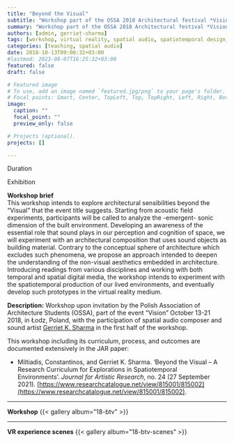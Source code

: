 ```yaml
---
title: "Beyond the Visual"
subtitle: "Workshop part of the OSSA 2018 Architectural festival *Vision*"
summary: "Workshop part of the OSSA 2018 Architectural festival *Vision*"
authors: [admin, gerriet-sharma]
tags: [workshop, virtual reality, spatial audio, spatiotemporal design, exhibition, fix, add images, text]
categories: [teaching, spatial audio]
date: 2018-10-13T09:00:32+03:00
#lastmod: 2023-08-07T16:25:32+03:00
featured: false
draft: false

# Featured image
# To use, add an image named `featured.jpg/png` to your page's folder.
# Focal points: Smart, Center, TopLeft, Top, TopRight, Left, Right, BottomLeft, Bottom, BottomRight.
image:
  caption: ""
  focal_point: ""
  preview_only: false

# Projects (optional).
projects: []

---
```



Duration 

Exhibition

**Workshop brief**  
This workshop intends to explore architectural sensibilities beyond the “Visual” that the event title suggests. Starting from acoustic field experiments, participants will be called to analyze the -emergent- sonic dimension of the built environment. Developing an awareness of the essential role that sound plays in our perception and cognition of space, we will experiment with an architectural composition that uses sound objects as building material. Contrary to the conceptual sphere of architecture which excludes such phenomena, we propose an approach intended to deepen the understanding of the non-visual aesthetics embedded in architecture. Introducing readings from various disciplines and working with both temporal and spatial digital media, the workshop intends to experiment with the spatiotemporal production of our lived environments, and eventually develop such prototypes in the virtual reality medium.


**Description:**
Workshop upon invitation by the Polish Association of Architecture Students (OSSA), part of the event “Vision” October 13-21 2018, in Łodz, Poland, with the participation of spatial audio composer and sound artist [Gerriet K. Sharma](http://gksh.net/) in the first half of the workshop.

This workshop including its curriculum, process, and outcomes are documented extensively in the JAR paper:

- Miltiadis, Constantinos, and Gerriet K. Sharma. ‘Beyond the Visual – A Research Curriculum for Explorations in Spatiotemporal Environments’. _Journal for Artistic Research_, no. 24 (27 September 2021). [https://www.researchcatalogue.net/view/815001/815002](https://www.researchcatalogue.net/view/815001/815002).


---
**Workshop**
{{< gallery album="18-btv" >}}

---
**VR experience scenes**
{{< gallery album="18-btv-scenes" >}}
